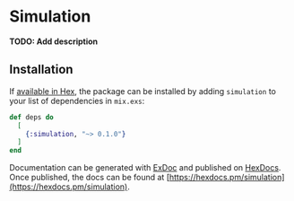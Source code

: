 # Simulation

**TODO: Add description**

## Installation

If [available in Hex](https://hex.pm/docs/publish), the package can be installed
by adding `simulation` to your list of dependencies in `mix.exs`:

```elixir
def deps do
  [
    {:simulation, "~> 0.1.0"}
  ]
end
```

Documentation can be generated with [ExDoc](https://github.com/elixir-lang/ex_doc)
and published on [HexDocs](https://hexdocs.pm). Once published, the docs can
be found at [https://hexdocs.pm/simulation](https://hexdocs.pm/simulation).

